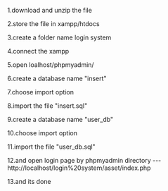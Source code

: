 1.download and unzip the file

2.store the file in xampp/htdocs

3.create a folder name login system

4.connect the xampp

5.open loalhost/phpmyadmin/ 

6.create a database name "insert" 

7.choose import option

8.import the file "insert.sql"

9.create a database name "user_db" 

10.choose import option

11.import the file "user_db.sql"

12.and open login page by phpmyadmin directory --- http://localhost/login%20system/asset/index.php

13.and its done
